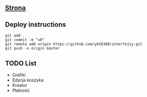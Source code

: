 ## [Strona](http://interfejsy.herokuapp.com)

## Deploy instructions

```
git add .
git commit -m "v0"
git remote add origin https://github.com/y616388/interfejsy.git
git push -u origin master
```
## TODO List

* Grafiki
* Edycja koszyka
* Kreator
* Płatność
